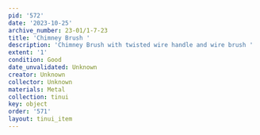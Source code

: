 ```yaml
---
pid: '572'
date: '2023-10-25'
archive_number: 23-01/1-7-23
title: 'Chimney Brush '
description: 'Chimney Brush with twisted wire handle and wire brush '
extent: '1'
condition: Good
date_unvalidated: Unknown
creator: Unknown
collector: Unknown
materials: Metal
collection: tinui
key: object
order: '571'
layout: tinui_item
---
```


